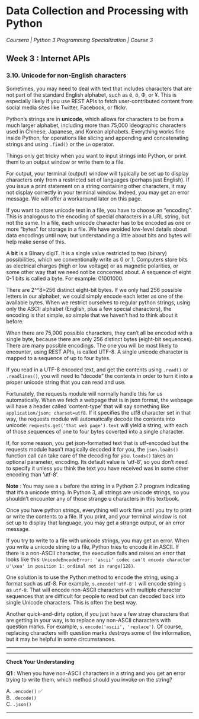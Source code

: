 # Data Collection and Processing with Python
*Coursera | Python 3 Programming Specialization | Course 3*

## Week 3 : Internet APIs
### 3.10. Unicode for non-English characters

Sometimes, you may need to deal with text that includes characters that are not part of the standard English alphabet, such as é, ö, Ф, or ¥. This is especially likely if you use REST APIs to fetch user-contributed content from social media sites like Twitter, Facebook, or flickr.

Python’s strings are in **unicode**, which allows for characters to be from a much larger alphabet, including more than 75,000 ideographic characters used in Chinese, Japanese, and Korean alphabets. Everything works fine inside Python, for operations like slicing and appending and concatenating strings and using `.find()` or the `in` operator.

Things only get tricky when you want to input strings into Python, or print them to an output window or write them to a file.

For output, your terminal (output) window will typically be set up to display characters only from a restricted set of languages (perhaps just English). If you issue a print statement on a string containing other characters, it may not display correctly in your terminal window. Indeed, you may get an error message. We will offer a workaround later on this page.

If you want to store unicode text in a file, you have to choose an “encoding”. This is analogous to the encoding of special characters in a URL string, but not the same. In a file, each unicode character has to be encoded as one or more “bytes” for storage in a file. We have avoided low-level details about data encodings until now, but understanding a little about bits and bytes will help make sense of this.

A **bit** is a BInary digiT. It is a single value restricted to two (binary) possibilities, which we conventionally write as 0 or 1. Computers store bits as electrical charges (high or low voltage) or as magnetic polarities, or some other way that we need not be concerned about. A sequence of eight 0-1 bits is called a byte. For example: 01001000.

There are 2^^8=256 distinct eight-bit bytes. If we only had 256 possible letters in our alphabet, we could simply encode each letter as one of the available bytes. When we restrict ourselves to regular python strings, using only the ASCII alphabet (English, plus a few special characters), the encoding is that simple, so simple that we haven’t had to think about it before.

When there are 75,000 possible characters, they can’t all be encoded with a single byte, because there are only 256 distinct bytes (eight-bit sequences). There are many possible encodings. The one you will be most likely to encounter, using REST APIs, is called UTF-8. A single unicode character is mapped to a sequence of up to four bytes.

If you read in a UTF-8 encoded text, and get the contents using `.read()` or `.readlines()`, you will need to “decode” the contents in order to turn it into a proper unicode string that you can read and use.

Fortunately, the requests module will normally handle this for us automatically. When we fetch a webpage that is in json format, the webpage will have a header called ‘content-type’ that will say something like `application/json; charset=utf8`. If it specifies the utf8 character set in that way, the requests module will automatically decode the contents into unicode: `requests.get('that web page').text` will yield a string, with each of those sequences of one to four bytes coverted into a single character.

If, for some reason, you get json-formatted text that is utf-encoded but the requests module hasn’t magically decoded it for you, the `json.loads()` function call can take care of the decoding for you. `loads()` takes an optional parameter, encoding. Its default value is ‘utf-8’, so you don’t need to specify it unless you think the text you have received was in some other encoding than ‘utf-8’.

**Note** : You may see a `u` before the string in a Python 2.7 program indicating that it’s a unicode string. In Python 3, all strings are unicode strings, so you shouldn’t encounter any of those strange u characters in this textbook.

Once you have python strings, everything will work fine until you try to print or write the contents to a file. If you print, and your terminal window is not set up to display that language, you may get a strange output, or an error message.

If you try to write to a file with unicode strings, you may get an error. When you write a unicode string to a file, Python tries to encode it in ASCII. If there is a non-ASCII character, the execution fails and raises an error that looks like this: `UnicodeEncodeError: 'ascii' codec can't encode character u'\xea' in position 1: ordinal not in range(128)`.

One solution is to use the Python method to encode the string, using a format such as utf-8. For example, `s.encode('utf-8')` will encode string `s` as `utf-8`. That will encode non-ASCII characters with multiple character sequences that are difficult for people to read but can decoded back into single Unicode characters. This is often the best way.

Another quick-and-dirty option, if you just have a few stray characters that are getting in your way, is to replace any non-ASCII characters with question marks. For example, `s.encode('ascii', 'replace')`. Of course, replacing characters with question marks destroys some of the information, but it may be helpful in some circumstances.

-----
------

**Check Your Understanding**

**Q1** : When you have non-ASCII characters in a string and you get an error trying to write them, which method should you invoke on the string?

A. ``.encode()`` ✅ <br>
B. ``.decode()`` <br>
C. ``.json()`` <br>


----
